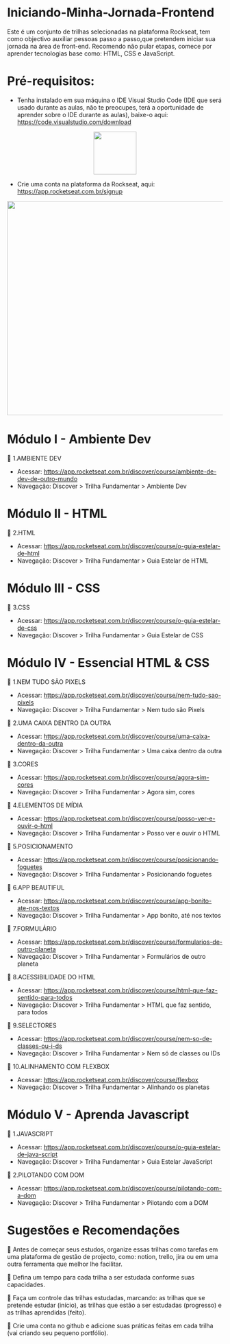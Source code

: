 # Iniciando-Minha-Jornada-Frontend

Este é um conjunto de trilhas selecionadas na plataforma Rockseat, tem como objectivo auxiliar pessoas passo a passo,que pretendem iniciar sua jornada na área de front-end. Recomendo não pular etapas, comece por aprender tecnologias base como: HTML, CSS e JavaScript.

# Pré-requisitos:

- Tenha instalado em sua máquina o IDE Visual Studio Code (IDE que será usado durante as aulas, não te preocupes, terá a oportunidade de aprender sobre o IDE durante as aulas), baixe-o aqui: https://code.visualstudio.com/download
<div align="center">
<img height="100" width="100" src="https://cdn.jsdelivr.net/gh/devicons/devicon/icons/vscode/vscode-original.svg" />
</div>

- Crie uma conta na plataforma da Rockseat, aqui: https://app.rocketseat.com.br/signup

<div align="center">
<img height="500" width="1100" src="https://github.com/Margarida-Andre/Meu-Cronograma-Frontend/blob/main/signup.png" />
</div>

# Módulo I - Ambiente Dev

🚀 1.AMBIENTE DEV

- Acessar: https://app.rocketseat.com.br/discover/course/ambiente-de-dev-de-outro-mundo
- Navegação: Discover > Trilha Fundamentar > Ambiente Dev

# Módulo II - HTML

🚀 2.HTML

- Acessar: https://app.rocketseat.com.br/discover/course/o-guia-estelar-de-html
- Navegação: Discover > Trilha Fundamentar > Guia Estelar de HTML

# Módulo III - CSS

🚀 3.CSS

- Acessar: https://app.rocketseat.com.br/discover/course/o-guia-estelar-de-css
- Navegação: Discover > Trilha Fundamentar > Guia Estelar de CSS

# Módulo IV - Essencial HTML & CSS

🚀 1.NEM TUDO SÃO PIXELS

- Acessar: https://app.rocketseat.com.br/discover/course/nem-tudo-sao-pixels
- Navegação: Discover > Trilha Fundamentar > Nem tudo são Pixels

🚀 2.UMA CAIXA DENTRO DA OUTRA

- Acessar: https://app.rocketseat.com.br/discover/course/uma-caixa-dentro-da-outra
- Navegação: Discover > Trilha Fundamentar > Uma caixa dentro da outra

🚀 3.CORES

- Acessar: https://app.rocketseat.com.br/discover/course/agora-sim-cores
- Navegação: Discover > Trilha Fundamentar > Agora sim, cores

🚀 4.ELEMENTOS DE MÍDIA

- Acessar: https://app.rocketseat.com.br/discover/course/posso-ver-e-ouvir-o-html
- Navegação: Discover > Trilha Fundamentar > Posso ver e ouvir o HTML

🚀 5.POSICIONAMENTO

- Acessar: https://app.rocketseat.com.br/discover/course/posicionando-foguetes
- Navegação: Discover > Trilha Fundamentar > Posicionando foguetes

🚀 6.APP BEAUTIFUL

- Acessar: https://app.rocketseat.com.br/discover/course/app-bonito-ate-nos-textos
- Navegação: Discover > Trilha Fundamentar > App bonito, até nos textos

🚀 7.FORMULÁRIO

- Acessar: https://app.rocketseat.com.br/discover/course/formularios-de-outro-planeta
- Navegação: Discover > Trilha Fundamentar > Formulários de outro planeta

🚀 8.ACESSIBILIDADE DO HTML

- Acessar: https://app.rocketseat.com.br/discover/course/html-que-faz-sentido-para-todos
- Navegação: Discover > Trilha Fundamentar > HTML que faz sentido, para todos

🚀 9.SELECTORES

- Acessar: https://app.rocketseat.com.br/discover/course/nem-so-de-classes-ou-i-ds
- Navegação: Discover > Trilha Fundamentar > Nem só de classes ou IDs

🚀 10.ALINHAMENTO COM FLEXBOX

- Acessar: https://app.rocketseat.com.br/discover/course/flexbox
- Navegação: Discover > Trilha Fundamentar > Alinhando os planetas

# Módulo V - Aprenda Javascript

🚀 1.JAVASCRIPT

- Acessar: https://app.rocketseat.com.br/discover/course/o-guia-estelar-de-java-script
- Navegação: Discover > Trilha Fundamentar > Guia Estelar JavaScript

🚀 2.PILOTANDO COM DOM

- Acessar: https://app.rocketseat.com.br/discover/course/pilotando-com-a-dom
- Navegação: Discover > Trilha Fundamentar > Pilotando com a DOM

# Sugestões e Recomendações

📌 Antes de começar seus estudos, organize essas trilhas como tarefas em uma plataforma de gestão de projecto, como: notion, trello, jira ou em uma outra ferramenta que melhor lhe facilitar.

📌 Defina um tempo para cada trilha a ser estudada conforme suas capacidades.

📌 Faça um controle das trilhas estudadas, marcando: as trilhas que se pretende estudar (início), as trilhas que estão a ser estudadas (progresso) e as trilhas aprendidas (feito).

📌 Crie uma conta no github e adicione suas práticas feitas em cada trilha (vai criando seu pequeno portfólio).
